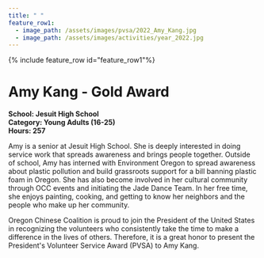 ```yaml
---
title: " "
feature_row1:
  - image_path: /assets/images/pvsa/2022_Amy_Kang.jpg
  - image_path: /assets/images/activities/year_2022.jpg
---
```


{% include feature_row id="feature_row1"%}

# Amy Kang - Gold Award

**School: Jesuit High School**  
**Category: Young Adults (16-25)**  
**Hours: 257**  

Amy is a senior at Jesuit High School. She is deeply interested in doing service work that spreads awareness and brings people together. Outside of school, Amy has interned with Environment Oregon to spread awareness about plastic pollution and build grassroots support for a bill banning plastic foam in Oregon. She has also become involved in her cultural community through OCC events and initiating the Jade Dance Team. In her free time, she enjoys painting, cooking, and getting to know her neighbors and the people who make up her community.

Oregon Chinese Coalition is proud to join the President of the United States in recognizing the volunteers who consistently take the time to make a difference in the lives of others. Therefore, it is a great honor to present the President's Volunteer Service Award (PVSA) to Amy Kang.
